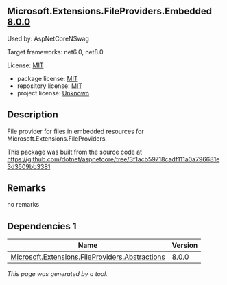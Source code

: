 Microsoft.Extensions.FileProviders.Embedded [8.0.0](https://www.nuget.org/packages/Microsoft.Extensions.FileProviders.Embedded/8.0.0)
--------------------

Used by: AspNetCoreNSwag

Target frameworks: net6.0, net8.0

License: [MIT](../../../../licenses/mit) 

- package license: [MIT](https://licenses.nuget.org/MIT) 
- repository license: [MIT](https://github.com/dotnet/aspnetcore) 
- project license: [Unknown](https://asp.net/) 

Description
-----------
File provider for files in embedded resources for Microsoft.Extensions.FileProviders.

This package was built from the source code at https://github.com/dotnet/aspnetcore/tree/3f1acb59718cadf111a0a796681e3d3509bb3381

Remarks
-----------
no remarks


Dependencies 1
-----------

|Name|Version|
|----------|:----|
|[Microsoft.Extensions.FileProviders.Abstractions](../../../../packages/nuget.org/microsoft.extensions.fileproviders.abstractions/8.0.0)|8.0.0|

*This page was generated by a tool.*